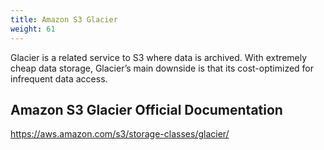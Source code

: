 ```yaml
---
title: Amazon S3 Glacier
weight: 61
---
```


Glacier is a related service to S3 where data is archived. With extremely cheap data storage, Glacier’s main downside is that its cost-optimized for infrequent data access.

## Amazon S3 Glacier Official Documentation

https://aws.amazon.com/s3/storage-classes/glacier/

